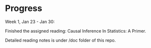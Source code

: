 # Progress

Week 1, Jan 23 - Jan 30: 

Finished the assigned reading: Causal Inference In Statistics: A Primer. 

Detailed reading notes is under /doc folder of this repo.

